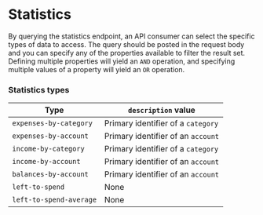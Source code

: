 # Statistics

By querying the statistics endpoint, an API consumer can select the specific types of data to access. The query should be posted in the request body and you can specify any of the properties available to filter the result set. Defining multiple properties will yield an <code>AND</code> operation, and specifying multiple values of a property will yield an <code>OR</code> operation.

### Statistics types

Type | <code>description</code> value
---- | -----------------
<code>expenses-by-category</code> | Primary identifier of a <code>category</code>
<code>expenses-by-account</code> | Primary identifier of an <code>account</code>
<code>income-by-category</code> | Primary identifier of a <code>category</code>
<code>income-by-account</code> | Primary identifier of an <code>account</code>
<code>balances-by-account</code> | Primary identifier of an <code>account</code>
<code>left-to-spend</code> | None
<code>left-to-spend-average</code> | None
